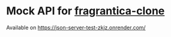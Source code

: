 # Mock API for [fragrantica-clone](https://github.com/a-szczepan/fragrantica-clone)

Available on https://json-server-test-zkjz.onrender.com/
